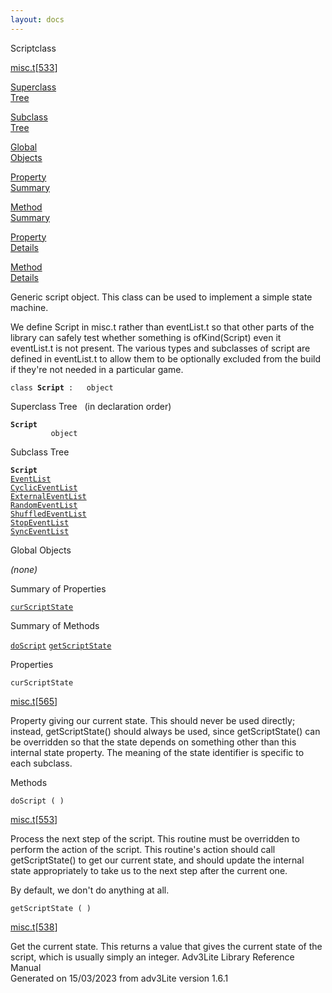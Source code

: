 ```yaml
---
layout: docs
---
```

<span class="title">Script</span><span class="type">class</span>

[misc.t](../file/misc.t.html)\[[533](../source/misc.t.html#533)\]

[Superclass  
Tree](#_SuperClassTree_)

[Subclass  
Tree](#_SubClassTree_)

[Global  
Objects](#_ObjectSummary_)

[Property  
Summary](#_PropSummary_)

[Method  
Summary](#_MethodSummary_)

[Property  
Details](#_Properties_)

[Method  
Details](#_Methods_)



Generic script object. This class can be used to implement a simple
state machine.

We define Script in misc.t rather than eventList.t so that other parts
of the library can safely test whether something is ofKind(Script) even
it eventList.t is not present. The various types and subclasses of
script are defined in eventList.t to allow them to be optionally
excluded from the build if they're not needed in a particular game.

`class `**`Script`**` :   object`



<span id="_SuperClassTree_"></span>



<span class="hdln">Superclass Tree</span>   (in declaration order)



**`Script`**  
`         object`  
<span id="_SubClassTree_"></span>



<span class="hdln">Subclass Tree</span>  



**`Script`**  
[`EventList`](../object/EventList.html)  
[`CyclicEventList`](../object/CyclicEventList.html)  
[`ExternalEventList`](../object/ExternalEventList.html)  
[`RandomEventList`](../object/RandomEventList.html)  
[`ShuffledEventList`](../object/ShuffledEventList.html)  
[`StopEventList`](../object/StopEventList.html)  
[`SyncEventList`](../object/SyncEventList.html)  
<span id="_ObjectSummary_"></span>



<span class="hdln">Global Objects</span>  



*(none)* <span id="_PropSummary_"></span>



<span class="hdln">Summary of Properties</span>  



[`curScriptState`](#curScriptState)

<span id="_MethodSummary_"></span>



<span class="hdln">Summary of Methods</span>  



[`doScript`](#doScript) [`getScriptState`](#getScriptState)

<span id="_Properties_"></span>



<span class="hdln">Properties</span>  



<span id="curScriptState"></span>

`curScriptState`

[misc.t](../file/misc.t.html)\[[565](../source/misc.t.html#565)\]



Property giving our current state. This should never be used directly;
instead, getScriptState() should always be used, since getScriptState()
can be overridden so that the state depends on something other than this
internal state property. The meaning of the state identifier is specific
to each subclass.



<span id="_Methods_"></span>



<span class="hdln">Methods</span>  



<span id="doScript"></span>

`doScript ( )`

[misc.t](../file/misc.t.html)\[[553](../source/misc.t.html#553)\]



Process the next step of the script. This routine must be overridden to
perform the action of the script. This routine's action should call
getScriptState() to get our current state, and should update the
internal state appropriately to take us to the next step after the
current one.

By default, we don't do anything at all.



<span id="getScriptState"></span>

`getScriptState ( )`

[misc.t](../file/misc.t.html)\[[538](../source/misc.t.html#538)\]



Get the current state. This returns a value that gives the current state
of the script, which is usually simply an integer.
Adv3Lite Library Reference Manual  
Generated on 15/03/2023 from adv3Lite version 1.6.1


